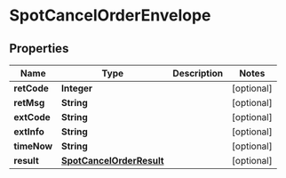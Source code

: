 # SpotCancelOrderEnvelope

## Properties
Name | Type | Description | Notes
------------ | ------------- | ------------- | -------------
**retCode** | **Integer** |  |  [optional]
**retMsg** | **String** |  |  [optional]
**extCode** | **String** |  |  [optional]
**extInfo** | **String** |  |  [optional]
**timeNow** | **String** |  |  [optional]
**result** | [**SpotCancelOrderResult**](SpotCancelOrderResult.md) |  |  [optional]
